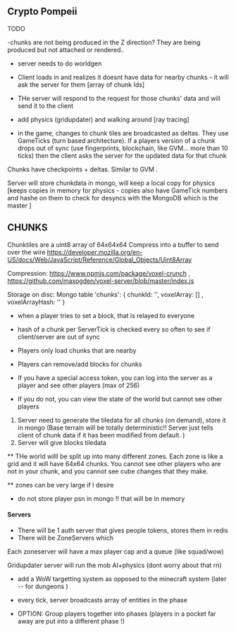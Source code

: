 ## Crypto Pompeii 
 
TODO

-chunks are not being produced in the Z direction?  They are being produced but not attached or rendered.. 


- server needs to do worldgen
- Client loads in and realizes it doesnt have data for nearby chunks - it will ask the server for them [array of chunk Ids]
- THe server will respond to the request for those chunks' data and will send it to the client 

  
- add physics (gridupdater) and walking around [ray tracing]

  
- in the game, changes to chunk tiles are broadcasted as deltas.  They use GameTicks (turn based architecture).   If a players version of a chunk drops out of sync (use fingerprints, blockchain, like GVM... more than 10 ticks) then the client asks the server for the updated data for that chunk 

Chunks have checkpoints + deltas. Similar to GVM . 

Server will store chunkdata in mongo, will keep a local copy for physics  [keeps copies in memory for physics - copies also have GameTick numbers and hashe on them to check for desyncs with the MongoDB which is the master ]


## CHUNKS
Chunktiles are a uint8 array of 64x64x64 
Compress into a buffer to send over the wire https://developer.mozilla.org/en-US/docs/Web/JavaScript/Reference/Global_Objects/Uint8Array 

Compression: https://www.npmjs.com/package/voxel-crunch , https://github.com/maxogden/voxel-server/blob/master/index.js

Storage on disc:   Mongo table 'chunks': { chunkId: '', voxelArray: [] , voxelArrayHash: '' }   



* when a player tries to set a block, that is relayed to everyone 
* hash of a chunk per ServerTick is checked every so often to see if client/server are out of sync 


* Players only load chunks that are nearby 
* Players can remove/add blocks for chunks 



* If you have a special access token, you can log into the server as a player and see other players (max of 256) 

* If you do not, you can view the state of the world but cannot see other players 






1. Server need to generate the tiledata for all chunks (on demand), store it in mongo   (Base terrain will be totally deterministic!! Server just tells client of chunk data if it has been modified from default.  )
2. Server will give blocks tiledata 



** THe world willl be split up into many different zones.  Each zone is like a grid and it will have 64x64 chunks.  You cannot see other players who are not in your chunk, and you cannot see cube changes that they make.   

** zones can be very large if I desire 

* do not store player psn in mongo !! that will be in memory 


#### Servers 
- There will be 1 auth server that gives people tokens, stores them in redis
- There will be ZoneServers which 

Each zoneserver will have a max player cap and a queue (like squad/wow) 

Gridupdater server will run the mob AI+physics (dont worry about that rn) 

* add a WoW targetting system as opposed to the minecraft system (later -- for dungeons ) 


* every tick, server broadcasts array of entities in the phase


* OPTION: Group players together into phases  (players in a pocket far away are put into a different phase !)
